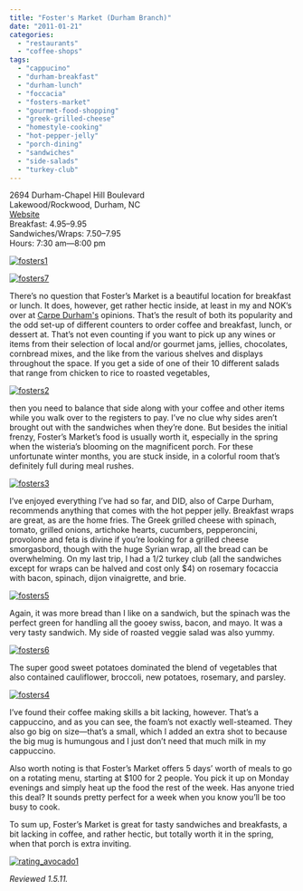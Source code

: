 ```yaml
---
title: "Foster's Market (Durham Branch)"
date: "2011-01-21"
categories: 
  - "restaurants"
  - "coffee-shops"
tags: 
  - "cappucino"
  - "durham-breakfast"
  - "durham-lunch"
  - "foccacia"
  - "fosters-market"
  - "gourmet-food-shopping"
  - "greek-grilled-cheese"
  - "homestyle-cooking"
  - "hot-pepper-jelly"
  - "porch-dining"
  - "sandwiches"
  - "side-salads"
  - "turkey-club"
---
```


2694 Durham-Chapel Hill Boulevard\
Lakewood/Rockwood, Durham, NC\
[Website](http://www.fostersmarket.com/)\
Breakfast: $4.95–$9.95\
Sandwiches/Wraps: $7.50–$7.95\
Hours: 7:30 am—8:00 pm

[![](http://s3.amazonaws.com/thegourmez-wpmedia/2011/01/fosters1.jpg "fosters1")](http://s3.amazonaws.com/thegourmez-wpmedia/2011/01/fosters1.jpg)

[![](http://s3.amazonaws.com/thegourmez-wpmedia/2011/01/fosters7.jpg "fosters7")](http://s3.amazonaws.com/thegourmez-wpmedia/2011/01/fosters7.jpg)

There’s no question that Foster’s Market is a beautiful location for breakfast or lunch. It does, however, get rather hectic inside, at least in my and NOK’s over at [Carpe Durham's](http://www.carpedurham.com) opinions. That’s the result of both its popularity and the odd set-up of different counters to order coffee and breakfast, lunch, or dessert at. That’s not even counting if you want to pick up any wines or items from their selection of local and/or gourmet jams, jellies, chocolates, cornbread mixes, and the like from the various shelves and displays throughout the space. If you get a side of one of their 10 different salads that range from chicken to rice to roasted vegetables,

[![](http://s3.amazonaws.com/thegourmez-wpmedia/2011/01/fosters2.jpg "fosters2")](http://s3.amazonaws.com/thegourmez-wpmedia/2011/01/fosters2.jpg)

then you need to balance that side along with your coffee and other items while you walk over to the registers to pay. I’ve no clue why sides aren’t brought out with the sandwiches when they’re done. But besides the initial frenzy, Foster’s Market’s food is usually worth it, especially in the spring when the wisteria’s blooming on the magnificent porch. For these unfortunate winter months, you are stuck inside, in a colorful room that’s definitely full during meal rushes.

[![](http://s3.amazonaws.com/thegourmez-wpmedia/2011/01/fosters3.jpg "fosters3")](http://s3.amazonaws.com/thegourmez-wpmedia/2011/01/fosters3.jpg)

I’ve enjoyed everything I’ve had so far, and DID, also of Carpe Durham, recommends anything that comes with the hot pepper jelly. Breakfast wraps are great, as are the home fries. The Greek grilled cheese with spinach, tomato, grilled onions, artichoke hearts, cucumbers, pepperoncini, provolone and feta is divine if you’re looking for a grilled cheese smorgasbord, though with the huge Syrian wrap, all the bread can be overwhelming. On my last trip, I had a 1/2 turkey club (all the sandwiches except for wraps can be halved and cost only $4) on rosemary focaccia with bacon, spinach, dijon vinaigrette, and brie.

[![](http://s3.amazonaws.com/thegourmez-wpmedia/2011/01/fosters5.jpg "fosters5")](http://s3.amazonaws.com/thegourmez-wpmedia/2011/01/fosters5.jpg)

Again, it was more bread than I like on a sandwich, but the spinach was the perfect green for handling all the gooey swiss, bacon, and mayo. It was a very tasty sandwich. My side of roasted veggie salad was also yummy.

[![](http://s3.amazonaws.com/thegourmez-wpmedia/2011/01/fosters6.jpg "fosters6")](http://s3.amazonaws.com/thegourmez-wpmedia/2011/01/fosters6.jpg)

The super good sweet potatoes dominated the blend of vegetables that also contained cauliflower, broccoli, new potatoes, rosemary, and parsley.

[![](http://s3.amazonaws.com/thegourmez-wpmedia/2011/01/fosters4.jpg "fosters4")](http://s3.amazonaws.com/thegourmez-wpmedia/2011/01/fosters4.jpg)

I’ve found their coffee making skills a bit lacking, however. That’s a cappuccino, and as you can see, the foam’s not exactly well-steamed. They also go big on size—that’s a small, which I added an extra shot to because the big mug is humungous and I just don’t need that much milk in my cappuccino.

Also worth noting is that Foster’s Market offers 5 days’ worth of meals to go on a rotating menu, starting at $100 for 2 people. You pick it up on Monday evenings and simply heat up the food the rest of the week. Has anyone tried this deal? It sounds pretty perfect for a week when you know you’ll be too busy to cook.

To sum up, Foster’s Market is great for tasty sandwiches and breakfasts, a bit lacking in coffee, and rather hectic, but totally worth it in the spring, when that porch is extra inviting.

[![](http://s3.amazonaws.com/thegourmez-wpmedia/2009/02/rating_avocado1.gif "rating_avocado1")](http://s3.amazonaws.com/thegourmez-wpmedia/2009/02/rating_avocado1.gif)

_Reviewed 1.5.11._
